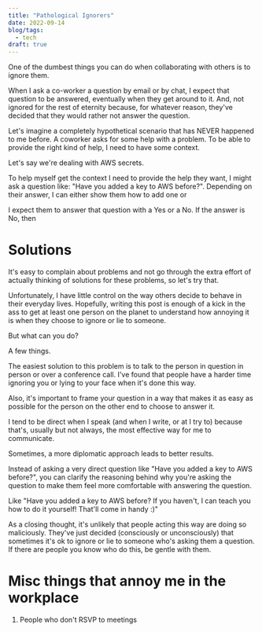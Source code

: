 ```yaml
---
title: "Pathological Ignorers"
date: 2022-09-14
blog/tags:
  - tech
draft: true
---
```


One of the dumbest things you can do when collaborating with others is to ignore them.

When I ask a co-worker a question by email or by chat, I expect that question to be answered, eventually when they get around to it. And, not ignored for the rest of eternity because, for whatever reason, they've decided that they would rather not answer the question.

Let's imagine a completely hypothetical scenario that has NEVER happened to me before. A coworker asks for some help with a problem. To be able to provide the right kind of help, I need to have some context.

Let's say we're dealing with AWS secrets.

To help myself get the context I need to provide the help they want, I might ask a question like: "Have you added a key to AWS before?". Depending on their answer, I can either show them how to add one or

I expect them to answer that question with a Yes or a No. If the answer is No, then

# Solutions

It's easy to complain about problems and not go through the extra effort of actually thinking of solutions for these problems, so let's try that.

Unfortunately, I have little control on the way others decide to behave in their everyday lives. Hopefully, writing this post is enough of a kick in the ass to get at least one person on the planet to understand how annoying it is when they choose to ignore or lie to someone.

But what can you do?

A few things.

The easiest solution to this problem is to talk to the person in question in person or over a conference call. I've found that people have a harder time ignoring you or lying to your face when it's done this way.

Also, it's important to frame your question in a way that makes it as easy as possible for the person on the other end to choose to answer it.

I tend to be direct when I speak (and when I write, or at I try to) because that's, usually but not always, the most effective way for me to communicate.

Sometimes, a more diplomatic approach leads to better results.

Instead of asking a very direct question like "Have you added a key to AWS before?", you can clarify the reasoning behind why you're asking the question to make them feel more comfortable with answering the question.

Like "Have you added a key to AWS before? If you haven't, I can teach you how to do it yourself! That'll come in handy :)"

As a closing thought, it's unlikely that people acting this way are doing so maliciously. They've just decided (consciously or unconsciously) that sometimes it's ok to ignore or lie to someone who's asking them a question. If there are people you know who do this, be gentle with them.

# Misc things that annoy me in the workplace

1. People who don't RSVP to meetings
